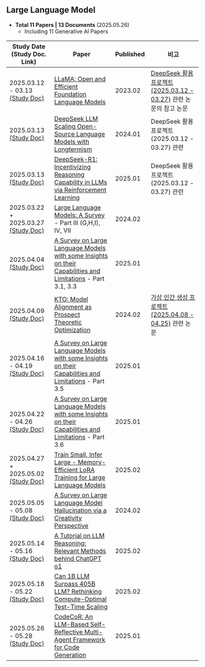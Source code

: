 ## Large Language Model

* **Total 11 Papers | 13 Documents** (2025.05.26)
  * Including 11 Generative AI Papers

| Study Date<br>(Study Doc. Link)                                                                                                                                                      | Paper                                                                                                                                          | Published | 비고                                                                                                                                      |
|--------------------------------------------------------------------------------------------------------------------------------------------------------------------------------------|------------------------------------------------------------------------------------------------------------------------------------------------|-----------|-----------------------------------------------------------------------------------------------------------------------------------------|
| 2025.03.12 - 03.13 [(Study Doc)](Large%20Language%20Model/%5B2025.03.12%5D%20LLaMA%20-%20Open%20and%20Efficient%20Foundation%20Language%20Models.md)                                 | [LLaMA: Open and Efficient Foundation Language Models](https://arxiv.org/pdf/2302.13971)                                                       | 2023.02   | [DeepSeek 활용 프로젝트 (2025.03.12 - 03.27)](https://github.com/WannaBeSuperteur/AI_Projects/tree/main/2025_03_12_DeepSeek_LLM) 관련 논문의 참고 논문 |
| 2025.03.13 [(Study Doc)](Large%20Language%20Model/%5B2025.03.13%5D%20DeepSeek%20LLM%20Scaling%20Open-Source%20Language%20Models%20with%20Longtermism.md)                             | [DeepSeek LLM Scaling Open-Source Language Models with Longtermism](https://arxiv.org/pdf/2401.02954)                                          | 2024.01   | DeepSeek 활용 프로젝트 (2025.03.12 - 03.27) 관련                                                                                                |
| 2025.03.13 [(Study Doc)](Large%20Language%20Model/%5B2025.03.13%5D%20DeepSeek-R1%20-%20Incentivizing%20Reasoning%20Capability%20in%20LLM%20via%20Reinforcement%20Learning.md)        | [DeepSeek-R1: Incentivizing Reasoning Capability in LLMs via Reinforcement Learning](https://arxiv.org/pdf/2501.12948)                         | 2025.01   | DeepSeek 활용 프로젝트 (2025.03.12 - 03.27) 관련                                                                                                |
| 2025.03.22 + 2025.03.27 [(Study Doc)](Large%20Language%20Model/%5B2025.03.22%5D%20Large%20Language%20Models%20A%20Survey%20(IV,%20VII).md)                                           | [Large Language Models: A Survey](https://arxiv.org/pdf/2402.06196) - Part III (G,H,I), IV, VII                                                | 2024.02   |                                                                                                                                         |
| 2025.04.04 [(Study Doc)](%5B2025.04.04%5D%20A%20Survey%20on%20Large%20Language%20Models%20with%20some%20Insights%20on%20their%20Capabilities%20and%20Limitations%20(3.1,%203.3).md)  | [A Survey on Large Language Models with some Insights on their Capabilities and Limitations](https://arxiv.org/pdf/2501.04040) - Part 3.1, 3.3 | 2025.01   |                                                                                                                                         |
| 2025.04.09 [(Study Doc)](%5B2025.04.09%5D%20KTO%20-%20Model%20Alignment%20as%20Prospect%20Theoretic%20Optimization.md)                                                               | [KTO: Model Alignment as Prospect Theoretic Optimization](https://arxiv.org/pdf/2402.01306)                                                    | 2024.02   | [가상 인간 생성 프로젝트 (2025.04.08 - 04.25)](https://github.com/WannaBeSuperteur/AI_Projects/tree/main/2025_04_08_OhLoRA) 관련 논문                 |
| 2025.04.16 - 04.19 [(Study Doc)](%5B2025.04.16%5D%20A%20Survey%20on%20Large%20Language%20Models%20with%20some%20Insights%20on%20their%20Capabilities%20and%20Limitations%20(3.5).md) | [A Survey on Large Language Models with some Insights on their Capabilities and Limitations](https://arxiv.org/pdf/2501.04040) - Part 3.5      | 2025.01   |                                                                                                                                         |
| 2025.04.22 - 04.26 [(Study Doc)](%5B2025.04.22%5D%20A%20Survey%20on%20Large%20Language%20Models%20with%20some%20Insights%20on%20their%20Capabilities%20and%20Limitations%20(3.6).md) | [A Survey on Large Language Models with some Insights on their Capabilities and Limitations](https://arxiv.org/pdf/2501.04040) - Part 3.6      | 2025.01   |                                                                                                                                         |
| 2025.04.27 + 2025.05.02 [(Study Doc)](%5B2025.04.27%5D%20Train%20Small,%20Infer%20Large%20-%20Memory-Efficient%20LoRA%20Training%20for%20Large%20Language%20Models.md)               | [Train Small, Infer Large - Memory-Efficient LoRA Training for Large Language Models](https://arxiv.org/pdf/2502.13533)                        | 2025.02   |                                                                                                                                         |
| 2025.05.05 - 05.08 [(Study Doc)](%5B2025.05.05%5D%20A%20Survey%20on%20Large%20Language%20Model%20Hallucination%20via%20a%20Creativity%20Perspective.md)                              | [A Survey on Large Language Model Hallucination via a Creativity Perspective](https://arxiv.org/pdf/2402.06647)                                | 2024.02   |                                                                                                                                         |
| 2025.05.14 - 05.16 [(Study Doc)](%5B2025.05.14%5D%20A%20Tutorial%20on%20LLM%20Reasoning%20-%20Relevant%20Methods%20behind%20ChatGPT%20o1.md)                                         | [A Tutorial on LLM Reasoning: Relevant Methods behind ChatGPT o1](https://arxiv.org/pdf/2502.10867)                                            | 2025.02   |                                                                                                                                         |
| 2025.05.18 - 05.22 [(Study Doc)](%5B2025.05.18%5D%20Can%201B%20LLM%20Surpass%20405B%20LLM%20-%20Rethinking%20Compute-Optimal%20Test-Time%20Scaling.md)                               | [Can 1B LLM Surpass 405B LLM? Rethinking Compute-Optimal Test-Time Scaling](https://arxiv.org/pdf/2502.06703)                                  | 2025.02   |                                                                                                                                         |
| 2025.05.26 - 05.28 [(Study Doc)](%5B2025.05.26%5D%20CodeCoR%20-%20An%20LLM-Based%20Self-Reflective%20Multi-Agent%20Framework%20for%20Code%20Generation.md)                           | [CodeCoR: An LLM-Based Self-Reflective Multi-Agent Framework for Code Generation](https://arxiv.org/pdf/2501.07811)                            | 2025.01   |                                                                                                                                         |

